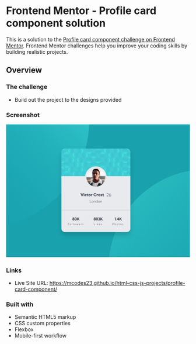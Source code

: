 # Frontend Mentor - Profile card component solution

This is a solution to the [Profile card component challenge on Frontend Mentor](https://www.frontendmentor.io/challenges/profile-card-component-cfArpWshJ). Frontend Mentor challenges help you improve your coding skills by building realistic projects.

## Overview

### The challenge

- Build out the project to the designs provided

### Screenshot

![](./assets/Screenshot.png)

### Links

- Live Site URL: https://mcodes23.github.io/html-css-js-projects/profile-card-component/

### Built with

- Semantic HTML5 markup
- CSS custom properties
- Flexbox
- Mobile-first workflow
